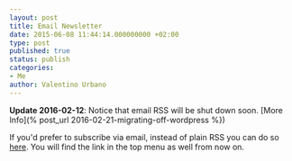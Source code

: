```yaml
---
layout: post
title: Email Newsletter
date: 2015-06-08 11:44:14.000000000 +02:00
type: post
published: true
status: publish
categories:
- Me
author: Valentino Urbano 
---
```


**Update 2016-02-12**: Notice that email RSS will be shut down soon. [More Info](% post_url 2016-02-21-migrating-off-wordpress %})

If you'd prefer to subscribe via email, instead of plain RSS you can do so [here][0]. You will find the link in the top menu as well from now on.


[0]: http://eepurl.com/bpJ3Ib
